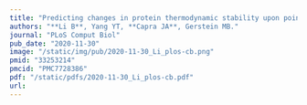 ```yaml
---
title: "Predicting changes in protein thermodynamic stability upon point mutation with deep 3D convolutional neural networks"
authors: "**Li B**, Yang YT, **Capra JA**, Gerstein MB."
journal: "PLoS Comput Biol"
pub_date: "2020-11-30"
image: "/static/img/pub/2020-11-30_Li_plos-cb.png"
pmid: "33253214"
pmcid: "PMC7728386"
pdf: "/static/pdfs/2020-11-30_Li_plos-cb.pdf"
url: 
---
```

